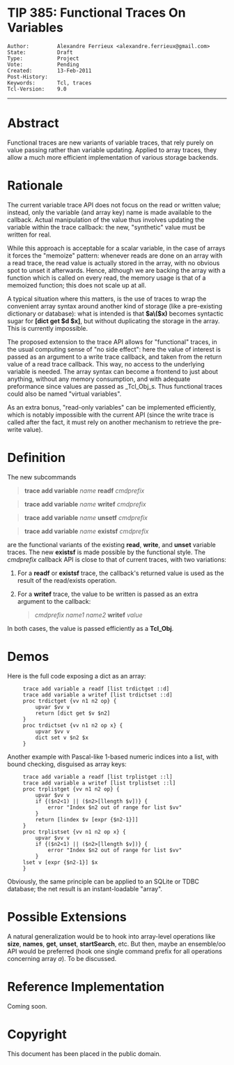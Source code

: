 # TIP 385: Functional Traces On Variables
	Author:         Alexandre Ferrieux <alexandre.ferrieux@gmail.com>
	State:          Draft
	Type:           Project
	Vote:           Pending
	Created:        13-Feb-2011
	Post-History:   
	Keywords:       Tcl, traces
	Tcl-Version:    9.0
-----

# Abstract

Functional traces are new variants of variable traces, that rely
purely on value passing rather than variable updating. Applied to array
traces, they allow a much more efficient implementation of various storage backends.

# Rationale

The current variable trace API does not focus on the read or written value;
instead, only the variable \(and array key\) name is made available to the
callback.  Actual manipulation of the value thus involves updating the
variable within the trace callback: the new, "synthetic" value must be written
for real.

While this approach is acceptable for a scalar variable, in the case of arrays
it forces the "memoize" pattern: whenever reads are done on an array with a
read trace, the read value is actually stored in the array, with no obvious
spot to unset it afterwards. Hence, although we are backing the array with a
function which is called on every read, the memory usage is that of a memoized
function; this does not scale up at all.

A typical situation where this matters, is the use of traces to wrap the
convenient array syntax around another kind of storage \(like a pre-existing
dictionary or database\): what is intended is that **$a\($x\)** becomes
syntactic sugar for **[dict get $d $x]**, but without duplicating the
storage in the array. This is currently impossible.

The proposed extension to the trace API allows for "functional" traces, in the
usual computing sense of "no side effect": here the value of interest is
passed as an argument to a write trace callback, and taken from the return
value of a read trace callback. This way, no access to the underlying variable
is needed.  The array syntax can become a frontend to just about anything,
without any memory consumption, and with adequate preformance since values are
passed as _Tcl\_Obj_s. Thus functional traces could also be named "virtual variables".

As an extra bonus, "read-only variables" can be implemented efficiently, which
is notably impossible with the current API \(since the write trace is called
after the fact, it must rely on another mechanism to retrieve the pre-write
value\).

# Definition

The new subcommands

 > **trace add variable** _name_ **readf** _cmdprefix_

 > **trace add variable** _name_ **writef** _cmdprefix_

 > **trace add variable** _name_ **unsetf** _cmdprefix_

 > **trace add variable** _name_ **existsf** _cmdprefix_

are the functional variants of the existing **read**, **write**, and **unset**
variable traces. The new **existsf** is made possible by the functional style. The _cmdprefix_ callback API is close to that of current traces, with two variations:

  1. For a **readf** or **existsf** trace, the callback's returned value is used as the result of the read/exists operation.

  2. For a **writef** trace, the value to be written is passed as an extra
     argument to the callback:

	 >    _cmdprefix_ _name1_ _name2_ **writef** _value_

In both cases, the value is passed efficiently as a **Tcl\_Obj**.

# Demos

Here is the full code exposing a dict as an array:

	     trace add variable a readf [list trdictget ::d]
	     trace add variable a writef [list trdictset ::d]
	     proc trdictget {vv n1 n2 op} {
	         upvar $vv v
	         return [dict get $v $n2]
	     }
	     proc trdictset {vv n1 n2 op x} {
	         upvar $vv v
	         dict set v $n2 $x
	     }

Another example with Pascal-like 1-based numeric indices into a list, with
bound checking, disguised as array keys:

	     trace add variable a readf [list trplistget ::l]
	     trace add variable a writef [list trplistset ::l]
	     proc trplistget {vv n1 n2 op} {
	         upvar $vv v
	         if {($n2<1) || ($n2>[llength $v])} {
	             error "Index $n2 out of range for list $vv"
	         } 
	         return [lindex $v [expr {$n2-1}]]
	     }
	     proc trplistset {vv n1 n2 op x} {
	         upvar $vv v
	         if {($n2<1) || ($n2>[llength $v])} {
	             error "Index $n2 out of range for list $vv"
	         } 
		 lset v [expr {$n2-1}] $x
	     }

Obviously, the same principle can be applied to an SQLite or TDBC database;
the net result is an instant-loadable "array".

# Possible Extensions

A natural generalization would be to hook into array-level operations like **size**, **names**, **get**, **unset**, **startSearch**, etc. But then, maybe an ensemble/oo API would be preferred \(hook one single command prefix for all operations concerning array _a_\). To be discussed.

# Reference Implementation

Coming soon.

# Copyright

This document has been placed in the public domain.

